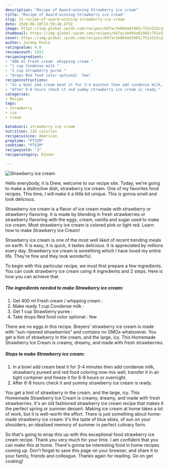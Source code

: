 ```yaml
---
description: "Recipe of Award-winning Strawberry ice cream"
title: "Recipe of Award-winning Strawberry ice cream"
slug: 32-recipe-of-award-winning-strawberry-ice-cream
date: 2020-06-18T13:59:48.475Z
image: https://img-global.cpcdn.com/recipes/647ac3e004a81985/751x532cq70/strawberry-ice-cream-recipe-main-photo.jpg
thumbnail: https://img-global.cpcdn.com/recipes/647ac3e004a81985/751x532cq70/strawberry-ice-cream-recipe-main-photo.jpg
cover: https://img-global.cpcdn.com/recipes/647ac3e004a81985/751x532cq70/strawberry-ice-cream-recipe-main-photo.jpg
author: Jeremy Poole
ratingvalue: 4.8
reviewcount: 1921
recipeingredient:
- "400 ml Fresh cream  whipping cream "
- "1 cup Condense milk "
- "1 cup Strawberry puree "
- "drops Red food color optional  few"
recipeinstructions:
- "In a bowl add cream beat it for 3-4 minutes then add condense milk, strawberry pureed and red food coloring now mix well, transfer it in air tight container and freeze it for 6-8 hours or overnight."
- "After 6-8 hours check it and yummy strawberry ice cream is ready."
categories:
- Recipe
tags:
- strawberry
- ice
- cream

katakunci: strawberry ice cream 
nutrition: 226 calories
recipecuisine: American
preptime: "PT32M"
cooktime: "PT52M"
recipeyield: "3"
recipecategory: Dinner

---
```



![Strawberry ice cream](https://img-global.cpcdn.com/recipes/647ac3e004a81985/751x532cq70/strawberry-ice-cream-recipe-main-photo.jpg)

Hello everybody, it is Drew, welcome to our recipe site. Today, we're going to make a distinctive dish, strawberry ice cream. One of my favorites food recipes. This time, I will make it a little bit unique. This is gonna smell and look delicious.

Strawberry ice cream is a flavor of ice cream made with strawberry or strawberry flavoring. It is made by blending in fresh strawberries or strawberry flavoring with the eggs, cream, vanilla and sugar used to make ice cream. Most strawberry ice cream is colored pink or light red. Learn how to make Strawberry Ice Cream!

Strawberry ice cream is one of the most well liked of recent trending meals on earth. It is easy, it is quick, it tastes delicious. It is appreciated by millions every day. Strawberry ice cream is something which I have loved my entire life. They're fine and they look wonderful.


To begin with this particular recipe, we must first prepare a few ingredients. You can cook strawberry ice cream using 4 ingredients and 2 steps. Here is how you can achieve that.

<!--inarticleads1-->

##### The ingredients needed to make Strawberry ice cream:

1. Get 400 ml Fresh cream / whipping cream :
1. Make ready 1 cup Condense milk :
1. Get 1 cup Strawberry puree :
1. Take drops Red food color optional : few


There are no eggs in this recipe. Breyers&#39; strawberry ice cream is made with &#34;sun-ripened strawberries&#34; and contains no GMOs whatsoever. You get a hint of strawberry in the cream, and the large, icy. This Homemade Strawberry Ice Cream is creamy, dreamy, and made with fresh strawberries. 

<!--inarticleads2-->

##### Steps to make Strawberry ice cream:

1. In a bowl add cream beat it for 3-4 minutes then add condense milk, strawberry pureed and red food coloring now mix well, transfer it in air tight container and freeze it for 6-8 hours or overnight.
1. After 6-8 hours check it and yummy strawberry ice cream is ready.


You get a hint of strawberry in the cream, and the large, icy. This Homemade Strawberry Ice Cream is creamy, dreamy, and made with fresh strawberries. It&#39;s an old fashioned strawberry ice cream recipe that makes it the perfect spring or summer dessert. Making ice cream at home takes a lot of work, but it is well-worth the effort. There is just something about home-made strawberry ice cream: it&#39;s the taste of blue skies, of sun on your shoulders; an idealised memory of summer in perfect culinary form. 

So that's going to wrap this up with this exceptional food strawberry ice cream recipe. Thank you very much for your time. I am confident that you can make this at home. There's gonna be interesting food in home recipes coming up. Don't forget to save this page on your browser, and share it to your family, friends and colleague. Thanks again for reading. Go on get cooking!
